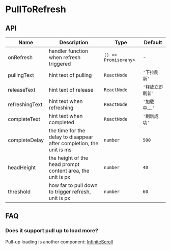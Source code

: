 # PullToRefresh

<code src="./demos/index.tsx"></code>

## API

| Name           | Description                                                          | Type                 | Default          |
| -------------- | -------------------------------------------------------------------- | -------------------- | ---------------- |
| onRefresh      | handler function when refresh triggered                              | `() => Promise<any>` | -                |
| pullingText    | hint text of pulling                                                 | `ReactNode`          | `'下拉刷新'`     |
| releaseText    | hint text of release                                                 | `ReactNode`          | `'释放立即刷新'` |
| refreshingText | hint text when refreshing                                            | `ReactNode`          | `'加载中……'`     |
| completeText   | hint text when completed                                             | `ReactNode`          | `'刷新成功'`     |
| completeDelay  | the time for the delay to disappear after completion, the unit is ms | `number`             | `500`            |
| headHeight     | the height of the head prompt content area, the unit is px           | `number`             | `40`             |
| threshold      | how far to pull down to trigger refresh, unit is px                  | `number`             | `60`             |

## FAQ

### Does it support pull up to load more?

Pull-up loading is another component: [InfiniteScroll](./infinite-scroll)
